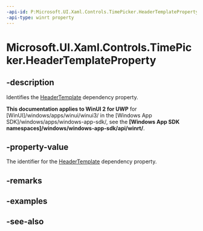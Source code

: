 ```yaml
---
-api-id: P:Microsoft.UI.Xaml.Controls.TimePicker.HeaderTemplateProperty
-api-type: winrt property
---
```


<!-- Property syntax
public Windows.UI.Xaml.DependencyProperty HeaderTemplateProperty { get; }
-->

# Microsoft.UI.Xaml.Controls.TimePicker.HeaderTemplateProperty

## -description
Identifies the [HeaderTemplate](timepicker_headertemplate.md) dependency property.

**This documentation applies to WinUI 2 for UWP** for [WinUI]/windows/apps/winui/winui3/ in the [Windows App SDK]/windows/apps/windows-app-sdk/, see the **[Windows App SDK namespaces]/windows/windows-app-sdk/api/winrt/**.

## -property-value
The identifier for the [HeaderTemplate](timepicker_headertemplate.md) dependency property.

## -remarks

## -examples

## -see-also
